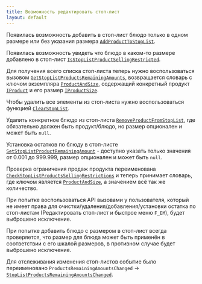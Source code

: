 ```yaml
---
title: Возможность редактировать стоп-лист
layout: default
---
```


Появилась возможность добавить в стоп-лист блюдо только в одном размере или без указания размера [`AddProductToStopList`](https://iiko.github.io/front.api.sdk/v8/html/M_Resto_Front_Api_IOperationService_AddProductToStopList.htm).

Появилась возможность увидеть что блюдо в каком-то размере добавлено в стоп-лист [`IsStopListProductSellingRestricted`](https://iiko.github.io/front.api.sdk/v8/html/M_Resto_Front_Api_IOperationService_IsStopListProductSellingRestricted.htm).

Для получения всего списка стоп-листа теперь нужно воспользоваться вызовом [`GetStopListProductsRemainingAmounts`](https://iiko.github.io/front.api.sdk/v8/html/M_Resto_Front_Api_IOperationService_GetStopListProductsRemainingAmounts.htm), возвращается словарь с ключом экземпляра [`ProductAndSize`](https://iiko.github.io/front.api.sdk/v8/html/T_Resto_Front_Api_Data_Assortment_ProductAndSize.htm), содержащий конкретный продукт [`IProduct`](https://iiko.github.io/front.api.sdk/v8/html/T_Resto_Front_Api_Data_Assortment_IProduct.htm) и его размер [`IProductSize`](https://iiko.github.io/front.api.sdk/v8/html/T_Resto_Front_Api_Data_Assortment_IProductSize.htm).

Чтобы удалить все элементы из стоп-листа нужно воспользоваться функцией [`ClearStopList`](https://iiko.github.io/front.api.sdk/v8/html/M_Resto_Front_Api_IOperationService_ClearStopList.htm).

Удалить конкретное блюдо из стоп-листа [`RemoveProductFromStopList`](https://iiko.github.io/front.api.sdk/v8/html/M_Resto_Front_Api_IOperationService_RemoveProductFromStopList.htm), где обязательно должен быть продукт/блюдо, но размер опционален и может быть `null`.

Установка остатков по блюду в стоп-листе [`SetStopListProductRemainingAmount`](https://iiko.github.io/front.api.sdk/v8/html/M_Resto_Front_Api_IOperationService_SetStopListProductRemainingAmount.htm) - доступно указать только значения от 0.001 до 999.999, размер опционален и может быть `null`.

Проверка ограничения продаж продукта переименована [`CheckStopListProductsSellingRestrictions`](https://iiko.github.io/front.api.sdk/v8/html/M_Resto_Front_Api_IOperationService_CheckStopListProductsSellingRestrictions.htm) и теперь принимает словарь, где ключом является [`ProductAndSize`](https://iiko.github.io/front.api.sdk/v8/html/T_Resto_Front_Api_Data_Assortment_ProductAndSize.htm), а значением всё так же количество.

При попытке воспользоваться API вызовами у пользователя, который не имеет права для очистки/удаления/добавления/установки остатка по стоп-листам (Редактировать стоп-лист и быстрое меню `F_EM`), будет выброшено исключение.

При попытке добавить блюдо с размером в стоп-лист всегда проверяется, что размер для блюда может быть применён в соответствии с его шкалой размеров, в противном случае будет выброшено исключение.

Для отслеживания изменения стоп-листов событие было переименовано `ProductsRemainingAmountsChanged` -> [`StopListProductsRemainingAmountsChanged`](https://iiko.github.io/front.api.sdk/v8/html/P_Resto_Front_Api_INotificationService_StopListProductsRemainingAmountsChanged.htm).